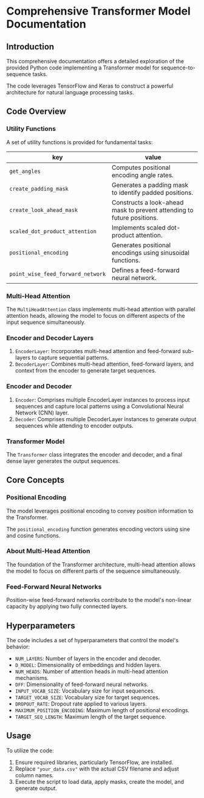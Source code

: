 # Comprehensive Transformer Model Documentation

## Introduction

This comprehensive documentation offers a detailed exploration of the provided Python code implementing a Transformer model for sequence-to-sequence tasks.

The code leverages TensorFlow and Keras to construct a powerful architecture for natural language processing tasks.

## Code Overview

### Utility Functions

A set of utility functions is provided for fundamental tasks:

| key | value |
| --- | --- |
| `get_angles` | Computes positional encoding angle rates. |
| `create_padding_mask` | Generates a padding mask to identify padded positions. |
| `create_look_ahead_mask` | Constructs a look-ahead mask to prevent attending to future positions. |
| `scaled_dot_product_attention` | Implements scaled dot-product attention. |
| `positional_encoding` | Generates positional encodings using sinusoidal functions. |
| `point_wise_feed_forward_network` | Defines a feed-forward neural network. |

### Multi-Head Attention

The `MultiHeadAttention` class implements multi-head attention with parallel attention heads, allowing the model to focus on different aspects of the input sequence simultaneously.

### Encoder and Decoder Layers

1. `EncoderLayer`: Incorporates multi-head attention and feed-forward sub-layers to capture sequential patterns.
2. `DecoderLayer`: Combines multi-head attention, feed-forward layers, and context from the encoder to generate target sequences.

### Encoder and Decoder

1. `Encoder`: Comprises multiple EncoderLayer instances to process input sequences and capture local patterns using a Convolutional Neural Network (CNN) layer.
2. `Decoder`: Comprises multiple DecoderLayer instances to generate output sequences while attending to encoder outputs.

### Transformer Model

The `Transformer` class integrates the encoder and decoder, and a final dense layer generates the output sequences.

## Core Concepts

### Positional Encoding

The model leverages positional encoding to convey position information to the Transformer.

The `positional_encoding` function generates encoding vectors using sine and cosine functions.

### About Multi-Head Attention

The foundation of the Transformer architecture, multi-head attention allows the model to focus on different parts of the sequence simultaneously.

### Feed-Forward Neural Networks

Position-wise feed-forward networks contribute to the model's non-linear capacity by applying two fully connected layers.

## Hyperparameters

The code includes a set of hyperparameters that control the model's behavior:

- `NUM_LAYERS`: Number of layers in the encoder and decoder.
- `D_MODEL`: Dimensionality of embeddings and hidden layers.
- `NUM_HEADS`: Number of attention heads in multi-head attention mechanisms.
- `DFF`: Dimensionality of feed-forward neural networks.
- `INPUT_VOCAB_SIZE`: Vocabulary size for input sequences.
- `TARGET_VOCAB_SIZE`: Vocabulary size for target sequences.
- `DROPOUT_RATE`: Dropout rate applied to various layers.
- `MAXIMUM_POSITION_ENCODING`: Maximum length of positional encodings.
- `TARGET_SEQ_LENGTH`: Maximum length of the target sequence.

## Usage

To utilize the code:

1. Ensure required libraries, particularly TensorFlow, are installed.
2. Replace `"your_data.csv"` with the actual CSV filename and adjust column names.
3. Execute the script to load data, apply masks, create the model, and generate output.

